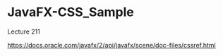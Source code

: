 # JavaFX-CSS_Sample

Lecture 211

https://docs.oracle.com/javafx/2/api/javafx/scene/doc-files/cssref.html
